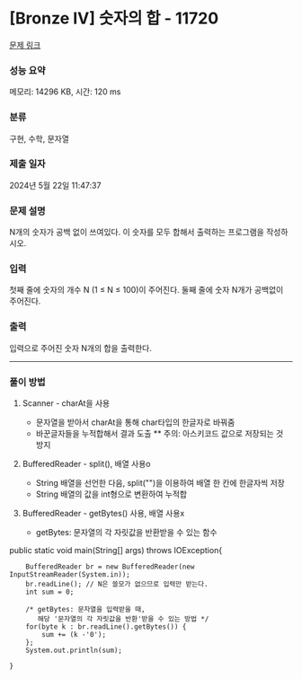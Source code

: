 # [Bronze IV] 숫자의 합 - 11720 

[문제 링크](https://www.acmicpc.net/problem/11720) 

### 성능 요약

메모리: 14296 KB, 시간: 120 ms

### 분류

구현, 수학, 문자열

### 제출 일자

2024년 5월 22일 11:47:37

### 문제 설명

<p>N개의 숫자가 공백 없이 쓰여있다. 이 숫자를 모두 합해서 출력하는 프로그램을 작성하시오.</p>

### 입력 

 <p>첫째 줄에 숫자의 개수 N (1 ≤ N ≤ 100)이 주어진다. 둘째 줄에 숫자 N개가 공백없이 주어진다.</p>

### 출력 

 <p>입력으로 주어진 숫자 N개의 합을 출력한다.</p>

 -------------------------- ---------------------------
### 풀이 방법
1. Scanner - charAt을 사용
   - 문자열을 받아서 charAt을 통해 char타입의 한글자로 바꿔줌
   - 바꾼글자들을 누적합해서 결과 도출 ** 주의: 아스키코드 값으로 저장되는 것 방지 

2. BufferedReader - split(), 배열 사용o
   - String 배열을 선언한 다음, split("")을 이용하여 배열 한 칸에 한글자씩 저장
   - String 배열의 값을 int형으로 변환하여 누적합
  
3. BufferedReader - getBytes() 사용, 배열 사용x
   - getBytes: 문자열의 각 자릿값을 반환받을 수 있는 함수

public static void main(String[] args) throws IOException{

		BufferedReader br = new BufferedReader(new InputStreamReader(System.in));
		br.readLine(); // N은 쓸모가 없으므로 입력만 받는다.
		int sum = 0;
		
		/* getBytes: 문자열을 입력받을 때,
		   해당 '문자열의 각 자릿값을 반환'받을 수 있는 방법 */
		for(byte k : br.readLine().getBytes()) {
			sum += (k -'0');
		};
		System.out.println(sum);	
		
	}
     
